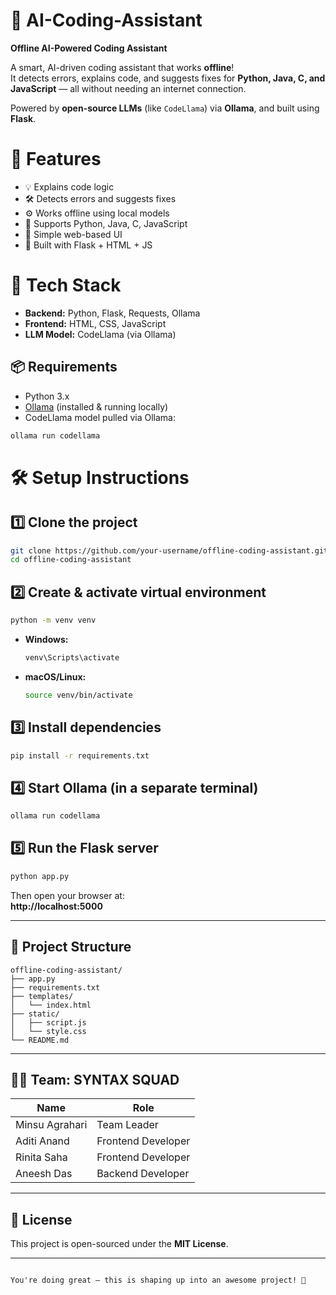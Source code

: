 # 🧠 AI-Coding-Assistant  
**Offline AI-Powered Coding Assistant**

A smart, AI-driven coding assistant that works **offline**!  
It detects errors, explains code, and suggests fixes for **Python, Java, C, and JavaScript** — all without needing an internet connection.

Powered by **open-source LLMs** (like `CodeLlama`) via **Ollama**, and built using **Flask**.


# 🚀 Features

- 💡 Explains code logic
- 🛠 Detects errors and suggests fixes
- ⚙️ Works offline using local models
- 🐍 Supports Python, Java, C, JavaScript
- 🧪 Simple web-based UI
- 🔧 Built with Flask + HTML + JS


# 🧰 Tech Stack

- **Backend:** Python, Flask, Requests, Ollama
- **Frontend:** HTML, CSS, JavaScript
- **LLM Model:** CodeLlama (via Ollama)


## 📦 Requirements

- Python 3.x
- [Ollama](https://ollama.com/) (installed & running locally)
- CodeLlama model pulled via Ollama:

```bash
ollama run codellama
```


# 🛠 Setup Instructions

##  1️⃣ Clone the project

```bash
git clone https://github.com/your-username/offline-coding-assistant.git
cd offline-coding-assistant
```

##  2️⃣ Create & activate virtual environment

```bash
python -m venv venv
```

- **Windows:**
  ```bash
  venv\Scripts\activate
  ```
- **macOS/Linux:**
  ```bash
  source venv/bin/activate
  ```

##   3️⃣ Install dependencies

```bash
pip install -r requirements.txt
```

##   4️⃣ Start Ollama (in a separate terminal)

```bash
ollama run codellama
```

##   5️⃣ Run the Flask server

```bash
python app.py
```

Then open your browser at:  
**http://localhost:5000**

---

## 📁 Project Structure

```
offline-coding-assistant/
├── app.py
├── requirements.txt
├── templates/
│   └── index.html
├── static/
│   ├── script.js
│   └── style.css
└── README.md
```

---

## 👨‍💻 Team: SYNTAX SQUAD

| Name            | Role                  |
|-----------------|-----------------------|
| Minsu Agrahari  | Team Leader           |
| Aditi Anand     | Frontend Developer    |
| Rinita Saha     | Frontend Developer    |
| Aneesh Das      | Backend Developer     |

---

## 📢 License

This project is open-sourced under the **MIT License**.

---
```

You're doing great — this is shaping up into an awesome project! 🚀